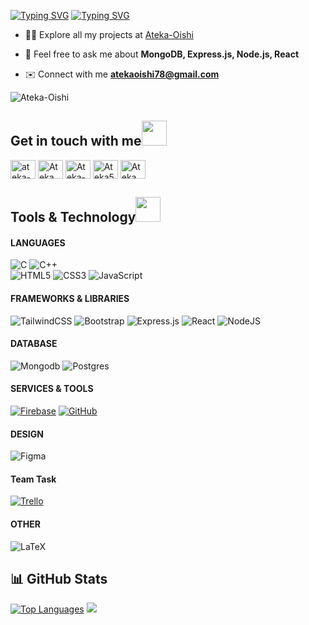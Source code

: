 [![Typing SVG](https://readme-typing-svg.demolab.com?font=operator+mono&weight=900&size=38&duration=1&pause=1&color=4488F7&center=true&repeat=false&width=1000&lines=ATEKA+SULTANA)](https://git.io/typing-svg)
[![Typing SVG](https://readme-typing-svg.demolab.com?font=operator+mono&weight=800&duration=3500&pause=100&color=4488F7&center=true&width=1000&lines=Undergrad+Student;Computer+Science;MERN+Stack+Developer;From+Bangladesh)](https://git.io/typing-svg)

- 👨‍💻 Explore all my projects at [Ateka-Oishi](https://github.com/Ateka-Oishi)

- 💬 Feel free to ask me about **MongoDB, Express.js, Node.js, React**

- ✉️ Connect with me **atekaoishi78@gmail.com**

<p align="left"> <img src="https://komarev.com/ghpvc/?username=Ateka-Oishi&label=Profile%20views&color=0e75b6&style=flat" alt="Ateka-Oishi" /> </p>

<h2>Get in touch with me<img src = "https://media2.giphy.com/media/al7grkbrCChTAPEfyh/giphy.gif?cid=ecf05e47a0n3gi1bfqntqmob8g9aid1oyj2wr3ds3mg700bl&rid=giphy.gif" width="40px" height="40px"></h2><p align="left">

<a href="https://www.linkedin.com/in/ateka-sultana-642071268" target="blank"><img align="center" src="https://raw.githubusercontent.com/rahuldkjain/github-profile-readme-generator/master/src/images/icons/Social/linked-in-alt.svg" alt="ateka-sultana" height="30" width="40" /></a>
<a href="https://twitter.com/Ateka_Sultana" target="blank"><img align="center" src="https://raw.githubusercontent.com/rahuldkjain/github-profile-readme-generator/master/src/images/icons/Social/twitter.svg" alt="Ateka_Sultana" height="30" width="40" /></a>
<a href="https://www.facebook.com/ateka.oishi.9" target="blank"><img align="center" src="https://raw.githubusercontent.com/rahuldkjain/github-profile-readme-generator/master/src/images/icons/Social/facebook.svg" alt="Ateka-Oishi" height="30" width="40" /></a>
<a href="https://leetcode.com/Ateka55/" target="blank"><img align="center" src="https://raw.githubusercontent.com/rahuldkjain/github-profile-readme-generator/master/src/images/icons/Social/leet-code.svg" alt="Ateka55" height="30" width="40" /></a>
<a href="https://codeforces.com/profile/Ateka" target="blank"><img align="center" src="https://raw.githubusercontent.com/rahuldkjain/github-profile-readme-generator/master/src/images/icons/Social/codeforces.svg" alt="Ateka" height="30" width="40" /></a>
</p>

<h2>Tools & Technology<img src = "https://media2.giphy.com/media/QssGEmpkyEOhBCb7e1/giphy.gif?cid=ecf05e47a0n3gi1bfqntqmob8g9aid1oyj2wr3ds3mg700bl&rid=giphy.gif" width="40px" height="40px"> </h2>

#### LANGUAGES
![C](https://img.shields.io/badge/c-%2300599C.svg?style=for-the-badge&logo=c&logoColor=white) 
![C++](https://img.shields.io/badge/c++-%2300599C.svg?style=for-the-badge&logo=c%2B%2B&logoColor=white)  
![HTML5](https://img.shields.io/badge/html5-%23E34F26.svg?style=for-the-badge&logo=html5&logoColor=white) 
![CSS3](https://img.shields.io/badge/css3-%231572B6.svg?style=for-the-badge&logo=css3&logoColor=white) 
![JavaScript](https://img.shields.io/badge/javascript-%23323330.svg?style=for-the-badge&logo=javascript&logoColor=%23F7DF1E) 

#### FRAMEWORKS & LIBRARIES
![TailwindCSS](https://img.shields.io/badge/tailwindcss-%2338B2AC.svg?style=for-the-badge&logo=tailwind-css&logoColor=white)
![Bootstrap](https://img.shields.io/badge/bootstrap-%23563D7C.svg?style=for-the-badge&logo=bootstrap&logoColor=white) 
![Express.js](https://img.shields.io/badge/express.js-%23404d59.svg?style=for-the-badge&logo=express&logoColor=%2361DAFB) 
![React](https://img.shields.io/badge/react-%2320232a.svg?style=for-the-badge&logo=react&logoColor=%2361DAFB) 
![NodeJS](https://img.shields.io/badge/node.js-6DA55F?style=for-the-badge&logo=node.js&logoColor=white)

#### DATABASE
![Mongodb](https://img.shields.io/badge/mongodb-%234ea94b.svg?style=for-the-badge&logo=mongodb&logoColor=white)
![Postgres](https://img.shields.io/badge/postgres-%23316192.svg?style=for-the-badge&logo=postgresql&logoColor=white)

#### SERVICES & TOOLS
[![Firebase](https://img.shields.io/badge/firebase-%23039BE5.svg?style=for-the-badge&logo=firebase)](https://firebase.google.com/)
[![GitHub](https://img.shields.io/badge/github-%23121011.svg?style=for-the-badge&logo=github)](https://github.com/Ateka-Oishi)

#### DESIGN 	
![Figma](https://img.shields.io/badge/figma-%23F24E1E.svg?style=for-the-badge&logo=figma&logoColor=white)

#### Team Task
[![Trello](https://img.shields.io/badge/Trello-%23026AA7.svg?style=for-the-badge&logo=Trello&logoColor=white)](https://trello.com/u/atekaoishi/boards)

#### OTHER
![LaTeX](https://img.shields.io/badge/latex-%23008080.svg?style=for-the-badge&logo=latex&logoColor=white) 

## 📊 GitHub Stats
[![Top Languages](https://github-readme-stats.vercel.app/api/top-langs/?username=Ateka-Oishi&layout=donut-vertical&theme=react&hide_border=true)](https://github.com/Ateka-Oishi/github-readme-stats)
![](https://github-readme-stats.vercel.app/api?username=Ateka-Oishi&theme=react&show_icons=true)


